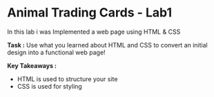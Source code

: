 # Animal Trading Cards - Lab1

In this lab i was Implemented a web page using HTML & CSS

**Task :** Use what you learned about HTML and CSS to convert an initial design into a functional web page! 

**Key Takeaways :**
- HTML is used to structure your site 
- CSS is used for styling
